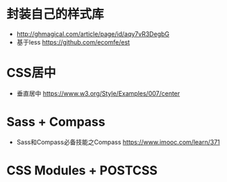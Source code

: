 # 封装自己的样式库

- <http://ghmagical.com/article/page/id/aqy7vR3DegbG>
- 基于less <https://github.com/ecomfe/est>

# CSS居中

- 垂直居中 <https://www.w3.org/Style/Examples/007/center>

# Sass + Compass

- Sass和Compass必备技能之Compass <https://www.imooc.com/learn/371>

# CSS Modules + POSTCSS

